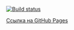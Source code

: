 [![Build status](https://ci.appveyor.com/api/projects/status/7242wd9rckphyjyr?svg=true)](https://ci.appveyor.com/project/VavaIkelman/ahj-events-1-5npne)

[Ссылка на GitHub Pages](https://vavaikelman.github.io/ahj-evens-1/)
